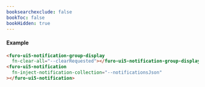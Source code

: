 ```yaml
---
booksearchexclude: false
bookToc: false
bookHidden: true
---
```


#### Example

<script type="module" src="/init.js"></script>
<furo-demo-snippet>
<template>
<furo-vertical-flex>
<div>
<furo-ui5-button @-click="--showNotificationClicked" design="Emphasized">show notifications</furo-ui5-button>
<furo-ui5-button @-click="--clearRequested">clear messages</furo-ui5-button> 
</div>
<div flex scroll>
<furo-ui5-notification-group-display 
  fn-clear-all="--clearRequested"></furo-ui5-notification-group-display>
<furo-ui5-notification 
  fn-inject-notification-collection="--notificationsJson"
></furo-ui5-notification>
</div>
</furo-vertical-flex>
<furo-fetch-json
  fn-fetch="--showNotificationClicked"
  src="/notification/notifications.json"
  @-data="--notificationsJson"
></furo-fetch-json>
</template>
</furo-demo-snippet>

```html
<furo-ui5-notification-group-display 
  fn-clear-all="--clearRequested"></furo-ui5-notification-group-display>
<furo-ui5-notification 
  fn-inject-notification-collection="--notificationsJson"
></furo-ui5-notification>
```
